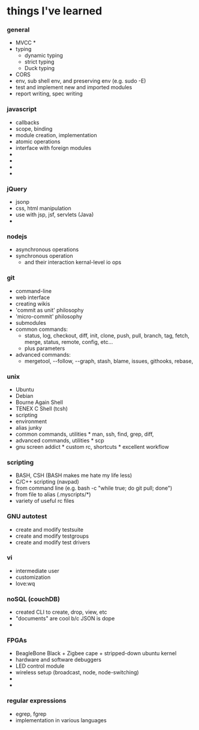 # things I've learned

### general ###
  *  MVCC
      *  
  *  typing
      *  dynamic typing
      *  strict typing
      *  Duck typing
  *  CORS
  *  env, sub shell env, and preserving env (e.g. sudo -E)
  *  test and implement new and imported modules
  *  report writing, spec writing

### javascript ###
  *  callbacks
  *  scope, binding
  *  module creation, implementation
  *  atomic operations
  *  interface with foreign modules
  *  
  *  
  *  
  *  

### jQuery ###
  *  jsonp  
  *  css, html manipulation
  *  use with jsp, jsf, servlets (Java)
  *  

### nodejs ###
  *  asynchronous operations
  *  synchronous operation
      * and their interaction kernal-level io ops

### git ###
  *  command-line 
  *  web interface
  *  creating wikis
  *  'commit as unit' philosophy
  *  'micro-commit' philosophy
  *  submodules
  *  common commands:
      *  status, log, checkout, diff,
          init, clone, push, pull, branch,
          tag, fetch, merge, status, remote,
          config, etc...
      *  plus parameters
  *  advanced commands:
      *  mergetool, --follow, --graph,
          stash, blame, issues, githooks,
          rebase, 

### unix ###
  *  Ubuntu
  *  Debian
  *  Bourne Again Shell
  *  TENEX C Shell (tcsh)
  *  scripting
  *  environment
  *  alias junky
  *  common commands, utilities
    *  man, ssh, find, grep, diff, 
  *  advanced commands, utilities
    *  scp
  *  gnu screen addict
    *  custom rc, shortcuts
    *  excellent workflow


### scripting ###
  *  BASH, CSH (BASH makes me hate my life less)
  *  C/C++ scripting (navpad)
  *  from command line (e.g. bash -c "while true; do git pull; done")
  *  from file to alias (.myscripts/*)
  *  variety of useful rc files

### GNU autotest ###
  *  create and modify testsuite
  *  create and modify testgroups
  *  create and modify test drivers

### vi ###
  *  intermediate user
  *  customization
  *  love:wq

### noSQL (couchDB) ###
  *  created CLI to create, drop, view, etc
  *  "documents" are cool b/c JSON is dope
  *  

### FPGAs ###
  *  BeagleBone Black + Zigbee cape + stripped-down ubuntu kernel
  *  hardware and software debuggers
  *  LED control module
  *  wireless setup (broadcast, node, node-switching)
  *  
  *  

### regular expressions ###
  *  egrep, fgrep
  *  implementation in various languages
